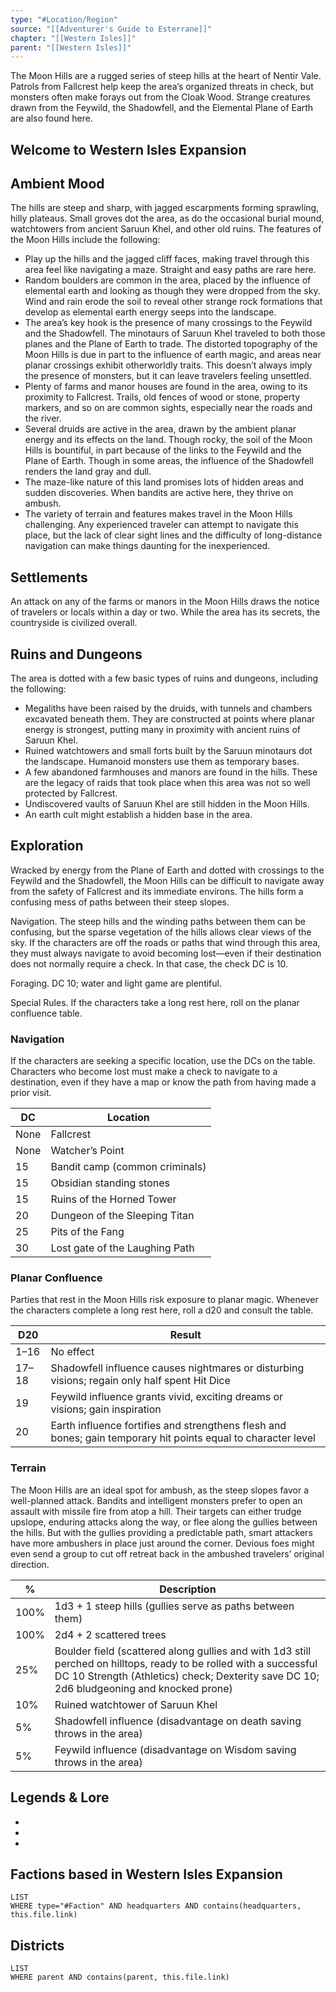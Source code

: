 ```yaml
---
type: "#Location/Region"
source: "[[Adventurer's Guide to Esterrane]]"
chapter: "[[Western Isles]]"
parent: "[[Western Isles]]"
---
```

The Moon Hills are a rugged series of steep hills at the heart of Nentir Vale. Patrols from Fallcrest help keep the area’s organized threats in check, but monsters often make forays out from the Cloak Wood. Strange creatures drawn from the Feywild, the Shadowfell, and the Elemental Plane of Earth are also found here.

## Welcome to Western Isles Expansion



## Ambient Mood

The hills are steep and sharp, with jagged escarpments forming sprawling, hilly plateaus. Small groves dot the area, as do the occasional burial mound, watchtowers from ancient Saruun Khel, and other old ruins. The features of the Moon Hills include the following:

- Play up the hills and the jagged cliff faces, making travel through this area feel like navigating a maze. Straight and easy paths are rare here.
- Random boulders are common in the area, placed by the influence of elemental earth and looking as though they were dropped from the sky. Wind and rain erode the soil to reveal other strange rock formations that develop as elemental earth energy seeps into the landscape.
- The area’s key hook is the presence of many crossings to the Feywild and the Shadowfell. The minotaurs of Saruun Khel traveled to both those planes and the Plane of Earth to trade. The distorted topography of the Moon Hills is due in part to the influence of earth magic, and areas near planar crossings exhibit otherworldly traits. This doesn’t always imply the presence of monsters, but it can leave travelers feeling unsettled.
- Plenty of farms and manor houses are found in the area, owing to its proximity to Fallcrest. Trails, old fences of wood or stone, property markers, and so on are common sights, especially near the roads and the river.
- Several druids are active in the area, drawn by the ambient planar energy and its effects on the land. Though rocky, the soil of the Moon Hills is bountiful, in part because of the links to the Feywild and the Plane of Earth. Though in some areas, the influence of the Shadowfell renders the land gray and dull.
- The maze-like nature of this land promises lots of hidden areas and sudden discoveries. When bandits are active here, they thrive on ambush.
- The variety of terrain and features makes travel in the Moon Hills challenging. Any experienced traveler can attempt to navigate this place, but the lack of clear sight lines and the difficulty of long-distance navigation can make things daunting for the inexperienced.

## Settlements

An attack on any of the farms or manors in the Moon Hills draws the notice of travelers or locals within a day or two. While the area has its secrets, the countryside is civilized overall.

## Ruins and Dungeons

The area is dotted with a few basic types of ruins and dungeons, including the following:

- Megaliths have been raised by the druids, with tunnels and chambers excavated beneath them. They are constructed at points where planar energy is strongest, putting many in proximity with ancient ruins of Saruun Khel.
- Ruined watchtowers and small forts built by the Saruun minotaurs dot the landscape. Humanoid monsters use them as temporary bases.
- A few abandoned farmhouses and manors are found in the hills. These are the legacy of raids that took place when this area was not so well protected by Fallcrest.
- Undiscovered vaults of Saruun Khel are still hidden in the Moon Hills.
- An earth cult might establish a hidden base in the area.

## Exploration

Wracked by energy from the Plane of Earth and dotted with crossings to the Feywild and the Shadowfell, the Moon Hills can be difficult to navigate away from the safety of Fallcrest and its immediate environs. The hills form a confusing mess of paths between their steep slopes.

Navigation. The steep hills and the winding paths between them can be confusing, but the sparse vegetation of the hills allows clear views of the sky. If the characters are off the roads or paths that wind through this area, they must always navigate to avoid becoming lost—even if their destination does not normally require a check. In that case, the check DC is 10.

Foraging. DC 10; water and light game are plentiful.

Special Rules. If the characters take a long rest here, roll on the planar confluence table.

### Navigation

If the characters are seeking a specific location, use the DCs on the table. Characters who become lost must make a check to navigate to a destination, even if they have a map or know the path from having made a prior visit.

| DC   | Location                       |
| ---- | ------------------------------ |
| None | Fallcrest                      |
| None | Watcher’s Point                |
| 15   | Bandit camp (common criminals) |
| 15   | Obsidian standing stones       |
| 15   | Ruins of the Horned Tower      |
| 20   | Dungeon of the Sleeping Titan  |
| 25   | Pits of the Fang               |
| 30   | Lost gate of the Laughing Path |

### Planar Confluence

Parties that rest in the Moon Hills risk exposure to planar magic. Whenever the characters complete a long rest here, roll a d20 and consult the table.

| D20   | Result                                                                                                        |
| ----- | ------------------------------------------------------------------------------------------------------------- |
| 1–16  | No effect                                                                                                     |
| 17–18 | Shadowfell influence causes nightmares or disturbing visions; regain only half spent Hit Dice                 |
| 19    | Feywild influence grants vivid, exciting dreams or visions; gain inspiration                                  |
| 20    | Earth influence fortifies and strengthens flesh and bones; gain temporary hit points equal to character level |

### Terrain

The Moon Hills are an ideal spot for ambush, as the steep slopes favor a well-planned attack. Bandits and intelligent monsters prefer to open an assault with missile fire from atop a hill. Their targets can either trudge upslope, enduring attacks along the way, or flee along the gullies between the hills. But with the gullies providing a predictable path, smart attackers have more ambushers in place just around the corner. Devious foes might even send a group to cut off retreat back in the ambushed travelers’ original direction.

| %    | Description                                                                                                                                                                                                    |
| ---- | -------------------------------------------------------------------------------------------------------------------------------------------------------------------------------------------------------------- |
| 100% | 1d3 + 1 steep hills (gullies serve as paths between them)                                                                                                                                                      |
| 100% | 2d4 + 2 scattered trees                                                                                                                                                                                        |
| 25%  | Boulder field (scattered along gullies and with 1d3 still perched on hilltops, ready to be rolled with a successful DC 10 Strength (Athletics) check; Dexterity save DC 10; 2d6 bludgeoning and knocked prone) |
| 10%  | Ruined watchtower of Saruun Khel                                                                                                                                                                               |
| 5%   | Shadowfell influence (disadvantage on death saving throws in the area)                                                                                                                                         |
| 5%   | Feywild influence (disadvantage on Wisdom saving throws in the area)                                                                                                                                           |

## Legends & Lore
- 
- 
- 

## Factions based in Western Isles Expansion
```dataview
LIST
WHERE type="#Faction" AND headquarters AND contains(headquarters, this.file.link)
```

## Districts
```dataview
LIST
WHERE parent AND contains(parent, this.file.link)
```
